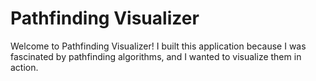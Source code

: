 # Pathfinding Visualizer

Welcome to Pathfinding Visualizer! I built this application because I was fascinated by pathfinding algorithms, and I wanted to visualize them in action.

